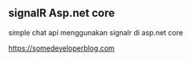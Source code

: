 ## signalR Asp.net core

simple chat api menggunakan signalr di asp.net core

https://somedeveloperblog.com
